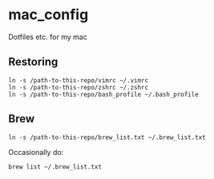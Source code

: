 # mac_config
Dotfiles etc. for my mac

## Restoring
```
ln -s /path-to-this-repo/vimrc ~/.vimrc
ln -s /path-to-this-repo/zshrc ~/.zshrc
ln -s /path-to-this-repo/bash_profile ~/.bash_profile
```

## Brew
```
ln -s /path-to-this-repo/brew_list.txt ~/.brew_list.txt
```

Occasionally do:
```
brew list ~/.brew_list.txt
```

